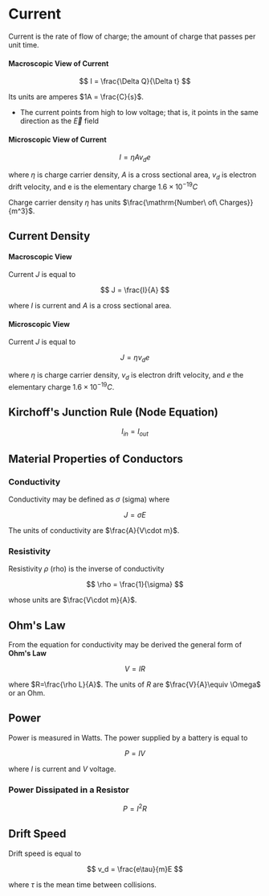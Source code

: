 # Current

Current is the rate of flow of charge; the amount of charge that passes per unit time.

#### Macroscopic View of Current

$$
I = \frac{\Delta Q}{\Delta t}
$$

Its units are amperes $1A = \frac{C}{s}$.

- The current points from high to low voltage; that is, it points in the same direction as the $\vec E$ field

#### Microscopic View of Current

$$
I = \eta Av_de
$$

where $\eta$ is charge carrier density, $A$ is a cross sectional area, $v_d$ is electron drift velocity, and e is the elementary charge $1.6\times 10^{-19}C$

Charge carrier density $\eta$ has units $\frac{\mathrm{Number\ of\ Charges}}{m^3}$.

## Current Density

#### Macroscopic View

Current $J$ is equal to

$$
J = \frac{I}{A}
$$

where $I$ is current and $A$ is a cross sectional area.

#### Microscopic View

Current $J$ is equal to

$$
J = \eta v_de
$$

where $\eta$ is charge carrier density, $v_d$ is electron drift velocity, and $e$ the elementary charge $1.6\times 10^{-19}C$.

## Kirchoff's Junction Rule (Node Equation)

$$
I_{in}=I_{out}
$$


## Material Properties of Conductors

### Conductivity

Conductivity may be defined as $\sigma$ (sigma) where

$$
J = \sigma E
$$

The units of conductivity are $\frac{A}{V\cdot m}$.

### Resistivity

Resistivity $\rho$ (rho) is the inverse of conductivity

$$
\rho = \frac{1}{\sigma}
$$

whose units are $\frac{V\cdot m}{A}$.

## Ohm's Law

From the equation for conductivity may be derived the general form of **Ohm's Law**

$$
V = IR
$$

where $R=\frac{\rho L}{A}$. The units of $R$ are $\frac{V}{A}\equiv  \Omega$ or an Ohm.

## Power

Power is measured in Watts. The power supplied by a battery is equal to

$$
P = IV
$$

where $I$ is current and $V$ voltage.

### Power Dissipated in a Resistor

$$
P = I^2R
$$

## Drift Speed

Drift speed is equal to

$$
v_d = \frac{e\tau}{m}E
$$

where $\tau$ is the mean time between collisions.
